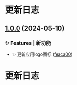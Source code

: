 # 更新日志 


## [1.0.0](https://github.com/night-peiqi/fontmini-app/compare/v1.0.1...v1.0.0) (2024-05-10)


### ✨ Features | 新功能

* ✨ 更新应用logo图标 ([feaca00](https://github.com/night-peiqi/fontmini-app/commit/feaca00864379264be6347a17a57b2dadc4356a7))

# 更新日志 
